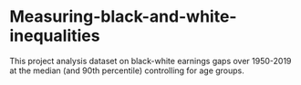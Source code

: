 # Measuring-black-and-white-inequalities
This project analysis dataset on black-white earnings gaps over 1950-2019  at the median (and 90th percentile) controlling for age groups.
